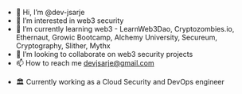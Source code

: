 - 👋 Hi, I’m @dev-jsarje
- 👀 I’m interested in web3 security
- 🌱 I’m currently learning web3 - LearnWeb3Dao, Cryptozombies.io, Ethernaut, Growic Bootcamp, Alchemy University, Secureum, Cryptography, Slither, Mythx
- 💞️ I’m looking to collaborate on web3 security projects
- 📫 How to reach me devjsarje@gmail.com
<!---
dev-jsarje/dev-jsarje is a ✨ special ✨ repository because its `README.md` (this file) appears on your GitHub profile.
You can click the Preview link to take a look at your changes.
--->
- 🏛 Currently working as a Cloud Security and DevOps engineer
